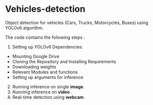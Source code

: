 # Vehicles-detection
Object detection for vehicles (Cars, Trucks, Motorcycles, Buses) using YOLOv6 algorithm.

The code contains the following steps :

1. Setting up YOLOv6 Dependencies:
  - Mounting Google Drive
  - Cloning the Repository and Installing Requirements
  - Downloading weights 
  - Relevant Modules and functions 
  - Setting up arguments for inference
  
2. Running inference on single **image**.
3. Runninig inference on **video** .
4. Real-time detection using **webcam**.
